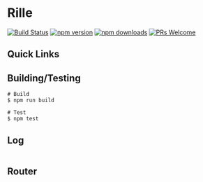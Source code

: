 # Rille

[![Build Status](https://img.shields.io/travis/dbmeads/rille/master.svg?style=flat-square)](https://travis-ci.org/dbmeads/rille)
[![npm version](https://img.shields.io/npm/v/rille.svg?style=flat-square)](https://www.npmjs.com/package/rille)
[![npm downloads](https://img.shields.io/npm/dm/rille.svg?style=flat-square)](https://www.npmjs.com/package/rille)
[![PRs Welcome](https://img.shields.io/badge/PRs-welcome-brightgreen.svg?style=flat-square)](CONTRIBUTING.md#pull-requests)

## Quick Links

## Building/Testing

```
# Build
$ npm run build

# Test
$ npm test
```

## Log

```js

```

## Router

```js

```